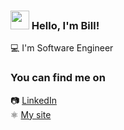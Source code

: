 ### <img src="https://media.giphy.com/media/hvRJCLFzcasrR4ia7z/giphy.gif" width="30px"> Hello, I'm Bill!

💻  I'm Software Engineer <br>

### You can find me on

📷 [LinkedIn](https://www.linkedin.com/in/billchan96/) <br>
⚛️ [My site](https://opensume.com) <br>
